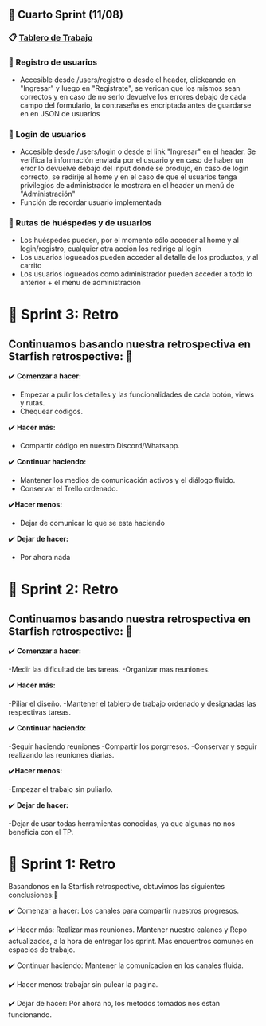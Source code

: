 ## :pushpin: Cuarto Sprint (11/08)

### :clipboard: [Tablero de Trabajo](https://trello.com/b/VTdL0zEm/grupo1blastech)

### :bust_in_silhouette: Registro de usuarios

- Accesible desde /users/registro o desde el header, clickeando en "Ingresar" y luego en "Registrate", se verican que los mismos sean correctos y en caso de no serlo devuelve los errores debajo de cada campo del formulario, la contraseña es encriptada antes de guardarse en en JSON de usuarios

### :closed_umbrella: Login de usuarios

- Accesible desde /users/login o desde el link "Ingresar" en el header. Se verifica la información enviada por el usuario y en caso de haber un error lo devuelve debajo del input donde se produjo, en caso de login correcto, se redirije al home y en el caso de que el usuarios tenga privilegios de administrador le mostrara en el header un menú de "Administración"
- Función de recordar usuario implementada

### :vertical_traffic_light: Rutas de huéspedes y de usuarios

- Los huéspedes pueden, por el momento sólo acceder al home y al login/registro, cualquier otra acción los redirige al login
- Los usuarios logueados pueden acceder al detalle de los productos, y al carrito
- Los usuarios logueados como administrador pueden acceder a todo lo anterior + el menu de administración


# :pushpin: Sprint 3: Retro

## Continuamos basando nuestra retrospectiva en Starfish retrospective: :pencil:

:heavy_check_mark: **Comenzar a hacer:**
- Empezar a pulir los detalles y las funcionalidades de cada botón, views y rutas.
- Chequear códigos.

:heavy_check_mark: **Hacer más:**
- Compartir código en nuestro Discord/Whatsapp.

:heavy_check_mark: **Continuar haciendo:**
- Mantener los medios de comunicación activos y el diálogo fluido.
- Conservar el Trello ordenado.

:heavy_check_mark:**Hacer menos:** 
- Dejar de comunicar lo que se esta haciendo


:heavy_check_mark: **Dejar de hacer:**
- Por ahora nada






# :pushpin: Sprint 2: Retro

## Continuamos basando nuestra retrospectiva en Starfish retrospective: :pencil:

:heavy_check_mark: **Comenzar a hacer:**


-Medir las dificultad de las tareas.
-Organizar mas reuniones.

:heavy_check_mark: **Hacer más:**

-Piliar el diseño.
-Mantener el tablero de trabajo ordenado y designadas las respectivas tareas.

:heavy_check_mark: **Continuar haciendo:**

-Seguir haciendo reuniones
-Compartir los porgrresos.
-Conservar y seguir realizando las reuniones diarias.

:heavy_check_mark:**Hacer menos:**

-Empezar el trabajo sin puliarlo.

:heavy_check_mark: **Dejar de hacer:**

-Dejar de usar todas herramientas conocidas, ya que algunas no nos beneficia con el TP. 







# :pushpin: Sprint 1: Retro

Basandonos en la Starfish retrospective, obtuvimos las siguientes conclusiones:📝

✔️ Comenzar a hacer:
Los canales para compartir nuestros progresos.

✔️ Hacer más:
Realizar mas reuniones.
Mantener nuestro calanes y Repo actualizados, a la hora de entregar los sprint.
Mas encuentros comunes en espacios de trabajo.

✔️ Continuar haciendo:
Mantener la comunicacion en los canales fluida.

✔️ Hacer menos:
trabajar sin pulear la pagina.

✔️ Dejar de hacer:
Por ahora no, los metodos tomados nos estan funcionando.